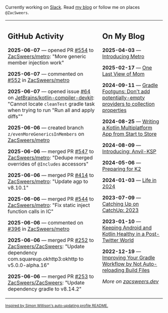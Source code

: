 Currently working on [Slack](https://slack.com/). Read [my blog](https://zacsweers.dev/) or follow me on places `@ZacSweers`.

<table><tr><td valign="top" width="60%">

## GitHub Activity
<!-- githubActivity starts -->
**2025-06-07** — opened PR [#554](https://github.com/ZacSweers/metro/pull/554) to [ZacSweers/metro](https://github.com/ZacSweers/metro): "More generic member injection work"

**2025-06-07** — commented on [#552](https://github.com/ZacSweers/metro/pull/552#issuecomment-2952807155) in [ZacSweers/metro](https://github.com/ZacSweers/metro)

**2025-06-07** — opened issue [#64](https://github.com/JetBrains/kotlin-compiler-devkit/issues/64) on [JetBrains/kotlin-compiler-devkit](https://github.com/JetBrains/kotlin-compiler-devkit): "Cannot locate `cleanTest` gradle task when trying to run "Run all and apply diffs""

**2025-06-06** — created branch `z/evenMoreGenericsInMembers` on [ZacSweers/metro](https://github.com/ZacSweers/metro)

**2025-06-06** — merged PR [#547](https://github.com/ZacSweers/metro/pull/547) to [ZacSweers/metro](https://github.com/ZacSweers/metro): "Dedupe merged overrides of `@Includes` accessors"

**2025-06-06** — merged PR [#414](https://github.com/ZacSweers/metro/pull/414) to [ZacSweers/metro](https://github.com/ZacSweers/metro): "Update agp to v8.10.1"

**2025-06-06** — merged PR [#544](https://github.com/ZacSweers/metro/pull/544) to [ZacSweers/metro](https://github.com/ZacSweers/metro): "Fix static inject function calls in IC"

**2025-06-06** — commented on [#396](https://github.com/ZacSweers/metro/pull/396#issuecomment-2951193755) in [ZacSweers/metro](https://github.com/ZacSweers/metro)

**2025-06-06** — merged PR [#252](https://github.com/ZacSweers/ZacSweers/pull/252) to [ZacSweers/ZacSweers](https://github.com/ZacSweers/ZacSweers): "Update dependency com.squareup.okhttp3:okhttp to v5.0.0-alpha.16"

**2025-06-06** — merged PR [#253](https://github.com/ZacSweers/ZacSweers/pull/253) to [ZacSweers/ZacSweers](https://github.com/ZacSweers/ZacSweers): "Update dependency gradle to v8.14.2"
<!-- githubActivity ends -->
</td><td valign="top" width="40%">

## On My Blog
<!-- blog starts -->
**2025-04-03** — [Introducing Metro](https://www.zacsweers.dev/introducing-metro/)

**2025-02-17** — [One Last View of Mom](https://www.zacsweers.dev/one-last-view-of-mom/)

**2024-09-11** — [Gradle Footguns: Don't add potentially-empty providers to collection properties](https://www.zacsweers.dev/gradle-footgun-adding-empty-providers-to-collection-properties/)

**2024-08-25** — [Writing a Kotlin Multiplatform App from Start to Store](https://www.zacsweers.dev/writing-a-kotlin-multiplatform-app-from-start-to-store/)

**2024-08-09** — [Introducing: Anvil-KSP](https://www.zacsweers.dev/introducing-anvil-ksp/)

**2024-05-06** — [Preparing for K2](https://www.zacsweers.dev/preparing-for-k2/)

**2024-01-03** — [Life in 2024](https://www.zacsweers.dev/life-in-2024/)

**2023-07-09** — [Catching Up on CatchUp: 2023](https://www.zacsweers.dev/catching-up-on-catchup-2023/)

**2023-01-10** — [Keeping Android and Kotlin Healthy in a Post-Twitter World](https://www.zacsweers.dev/keeping-android-healthy/)

**2022-12-19** — [Improving Your Gradle Workflow by Not Auto-reloading Build Files](https://www.zacsweers.dev/improving-your-workflow-by-not-auto-reloading-build-files/)
<!-- blog ends -->
_More on [zacsweers.dev](https://zacsweers.dev/)_
</td></tr></table>

<sub><a href="https://simonwillison.net/2020/Jul/10/self-updating-profile-readme/">Inspired by Simon Willison's auto-updating profile README.</a></sub>